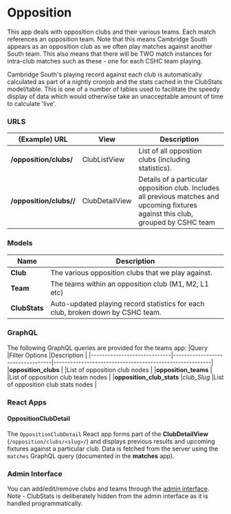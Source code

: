 # Opposition

This app deals with opposition clubs and their various teams. Each match references an opposition team. Note that this means Cambridge South appears as an opposition club as we often play matches against another South team. This also means that there will be TWO match instances for intra-club matches such as these - one for each CSHC team playing.

Cambridge South's playing record against each club is automatically calculated as part of a nightly cronjob and the stats cached in the ClubStats model/table. This is one of a number of tables used to facilitate the speedy display of data which would otherwise take an unacceptable amount of time to calculate 'live'.

### URLS

|(Example) URL                           |View                |Description                                 |
|----------------------------------------|--------------------|--------------------------------------------|
|**/opposition/clubs/**                  |ClubListView        |List of all oppostion clubs (including statistics).|
|**/opposition/clubs/<cambridge-city>/** |ClubDetailView      |Details of a particular opposition club. Includes all previous matches and upcoming fixtures against this club, grouped by CSHC team|

### Models

|Name          |Description                                                                    |
|--------------|-------------------------------------------------------------------------------|
|**Club**      |The various opposition clubs that we play against.                             |
|**Team**      |The teams within an opposition club (M1, M2, L1 etc)                           |
|**ClubStats** |Auto-updated playing record statistics for each club, broken down by CSHC team.|


### GraphQL

The following GraphQL queries are provided for the teams app:
|Query                        |Filter Options                    |Description                                              |
|-----------------------------|----------------------------------|---------------------------------------------------------|
|**opposition\_clubs**        |                                  |List of opposition club nodes                            |
|**opposition\_teams**        |                                  |List of opposition club team nodes                       |
|**opposition\_club\_stats**  |_club\_Slug_                      |List of opposition club stats nodes                      |

### React Apps

#### OppositionClubDetail

The ```OppositionClubDetail``` React app forms part of the **ClubDetailView** (```/opposition/clubs/<slug>/```) and displays previous results and upcoming fixtures against a particular club. Data is fetched from the server using the ```matches``` GraphQL query (documented in the **matches** app).

### Admin Interface

You can add/edit/remove clubs and teams through the [admin interface](//www.cambridgesouthhockeyclub.co.uk/admin/opposition/). Note - ClubStats is deliberately hidden from the admin interface as it is handled programmatically.
